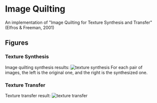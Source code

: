 # Image Quilting
An implementation of "Image Quilting for Texture Synthesis and Transfer" (Elfros &amp; Freeman, 2001)

## Figures
### Texture Synthesis 

Image quilting synthesis results:
![texture synthesis](https://github.com/lschlessinger1/image-quilting/blob/master/figures/figure%203.png "Image quilting synthesis results")
For each pair of images, the left is the original one, and the right is the synthesized one.

### Texture Transfer

Texture transfer result:
![texture transfer](https://github.com/lschlessinger1/image-quilting/blob/master/figures/figure%206.png "Texture transfer result")
